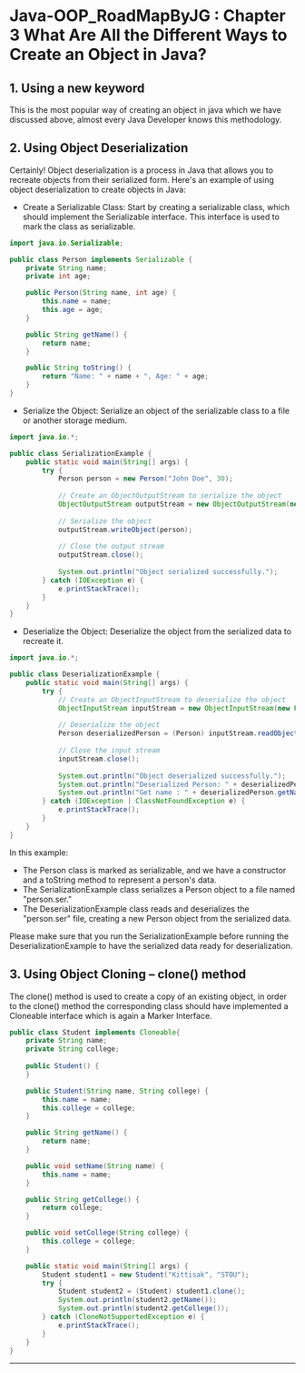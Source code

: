 # Java-OOP_RoadMapByJG : Chapter 3 What Are All the Different Ways to Create an Object in Java?

## 1. Using a new keyword
This is the most popular way of creating an object in java which we have discussed above, almost every Java Developer knows this methodology.

## 2. Using Object Deserialization
Certainly! Object deserialization is a process in Java that allows you to recreate objects from their serialized form. Here's an example of using object deserialization to create objects in Java:

* Create a Serializable Class:
Start by creating a serializable class, which should implement the Serializable interface. This interface is used to mark the class as serializable.
```java
import java.io.Serializable;

public class Person implements Serializable {
    private String name;
    private int age;

    public Person(String name, int age) {
        this.name = name;
        this.age = age;
    }

    public String getName() {
        return name;
    }

    public String toString() {
        return "Name: " + name + ", Age: " + age;
    }
}
```

* Serialize the Object:
Serialize an object of the serializable class to a file or another storage medium.
```java
import java.io.*;

public class SerializationExample {
    public static void main(String[] args) {
        try {
            Person person = new Person("John Doe", 30);
            
            // Create an ObjectOutputStream to serialize the object
            ObjectOutputStream outputStream = new ObjectOutputStream(new FileOutputStream("person.ser"));
            
            // Serialize the object
            outputStream.writeObject(person);
            
            // Close the output stream
            outputStream.close();
            
            System.out.println("Object serialized successfully.");
        } catch (IOException e) {
            e.printStackTrace();
        }
    }
}
```

* Deserialize the Object:
Deserialize the object from the serialized data to recreate it.
```java
import java.io.*;

public class DeserializationExample {
    public static void main(String[] args) {
        try {
            // Create an ObjectInputStream to deserialize the object
            ObjectInputStream inputStream = new ObjectInputStream(new FileInputStream("person.ser"));
            
            // Deserialize the object
            Person deserializedPerson = (Person) inputStream.readObject();
            
            // Close the input stream
            inputStream.close();
            
            System.out.println("Object deserialized successfully.");
            System.out.println("Deserialized Person: " + deserializedPerson);
            System.out.println("Get name : " + deserializedPerson.getName());
        } catch (IOException | ClassNotFoundException e) {
            e.printStackTrace();
        }
    }
}
```

In this example:
* The Person class is marked as serializable, and we have a constructor and a toString method to represent a person's data.
* The SerializationExample class serializes a Person object to a file named "person.ser."
* The DeserializationExample class reads and deserializes the "person.ser" file, creating a new Person object from the serialized data.

Please make sure that you run the SerializationExample before running the DeserializationExample to have the serialized data ready for deserialization.

## 3. Using Object Cloning – clone() method
The clone() method is used to create a copy of an existing object, in order to the clone() method the corresponding class should have implemented a Cloneable interface which is again a Marker Interface. 
```java
public class Student implements Cloneable{
    private String name;
    private String college;
    
    public Student() {
    }

    public Student(String name, String college) {
        this.name = name;
        this.college = college;
    }

    public String getName() {
        return name;
    }

    public void setName(String name) {
        this.name = name;
    }

    public String getCollege() {
        return college;
    }

    public void setCollege(String college) {
        this.college = college;
    }

    public static void main(String[] args) {
        Student student1 = new Student("Kittisak", "STOU");
        try {
            Student student2 = (Student) student1.clone();
            System.out.println(student2.getName());
            System.out.println(student2.getCollege());
        } catch (CloneNotSupportedException e) {
            e.printStackTrace();
        }
    }
}
```

---

